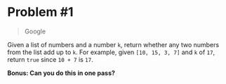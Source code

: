 # Problem #1

> Google

Given a list of numbers and a number ```k```, return whether any two numbers from the list
add up to ```k```. For example, given ```[10, 15, 3, 7]``` and ```k``` of ```17```, return
```true``` since ```10 + 7``` is ```17```.

**Bonus: Can you do this in one pass?**
